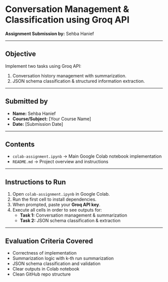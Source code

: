 # Conversation Management & Classification using Groq API

**Assignment Submission by:** Sehba Hanief  

---

## Objective
Implement two tasks using Groq API:
1. Conversation history management with summarization.
2. JSON schema classification & structured information extraction.

---

## Submitted by
- **Name:** Sehba Hanief  
- **Course/Subject:** [Your Course Name]  
- **Date:** [Submission Date]  

---

## Contents
- `colab-assignment.ipynb` → Main Google Colab notebook implementation  
- `README.md` → Project overview and instructions  

---

## Instructions to Run
1. Open `colab-assignment.ipynb` in Google Colab.  
2. Run the first cell to install dependencies.  
3. When prompted, paste your **Groq API key**.  
4. Execute all cells in order to see outputs for:  
   - **Task 1:** Conversation management & summarization  
   - **Task 2:** JSON schema classification & extraction  

---

## Evaluation Criteria Covered
- Correctness of implementation  
- Summarization logic with k-th run summarization  
- JSON schema classification and validation  
- Clear outputs in Colab notebook  
- Clean GitHub repo structure  
